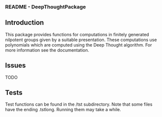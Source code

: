 ### README - DeepThoughtPackage
  
## Introduction

This package provides functions for computations in finitely generated nilpotent groups given by a suitable presentation. These computations use polynomials which are computed using the Deep Thought algorithm. For more information see the documentation. 

## Issues

TODO

## Tests

Test functions can be found in the /tst subdirectory. Note that some files have the ending .tstlong. Running them may take a while. 
